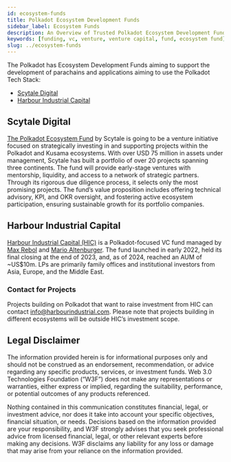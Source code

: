 ```yaml
---
id: ecosystem-funds
title: Polkadot Ecosystem Development Funds
sidebar_label: Ecosystem Funds
description: An Overview of Trusted Polkadot Ecosystem Development Funds.
keywords: [funding, vc, venture, venture capital, fund, ecosystem fund]
slug: ../ecosystem-funds
---
```


The Polkadot has Ecosystem Development Funds aiming to support the development of parachains and
applications aiming to use the Polkadot Tech Stack:

- [Scytale Digital](https://www.scytale.digital/)
- [Harbour Industrial Capital](https://www.harbourindustrial.com/)

## Scytale Digital

[The Polkadot Ecosystem Fund](https://www.scytale.digital/blog-posts/scytale-polkadot-ecosystem-fund)
by Scytale is going to be a venture initiative focused on strategically investing in and supporting
projects within the Polkadot and Kusama ecosystems. With over USD 75 million in assets under
management, Scytale has built a portfolio of over 20 projects spanning three continents. The fund
will provide early-stage ventures with mentorship, liquidity, and access to a network of strategic
partners. Through its rigorous due diligence process, it selects only the most promising projects.
The fund’s value proposition includes offering technical advisory, KPI, and OKR oversight, and
fostering active ecosystem participation, ensuring sustainable growth for its portfolio companies.

## Harbour Industrial Capital

[Harbour Industrial Capital (HIC)](https://www.harbourindustrial.com/) is a Polkadot-focused VC fund
managed by [Max Rebol](https://www.linkedin.com/in/maxrebol/) and
[Mario Altenburger](https://www.linkedin.com/in/marioaltenburger/). The fund launched in early 2022,
held its final closing at the end of 2023, and, as of 2024, reached an AUM of ~US$10m. LPs are
primarily family offices and institutional investors from Asia, Europe, and the Middle East.

### Contact for Projects

Projects building on Polkadot that want to raise investment from HIC can contact
info@harbourindustrial.com. Please note that projects building in different ecosystems will be
outside HIC’s investment scope.

## Legal Disclaimer

The information provided herein is for informational purposes only and should not be construed as an
endorsement, recommendation, or advice regarding any specific products, services, or investment
funds. Web 3.0 Technologies Foundation (“W3F”) does not make any representations or warranties,
either express or implied, regarding the suitability, performance, or potential outcomes of any
products referenced.

Nothing contained in this communication constitutes financial, legal, or investment advice, nor does
it take into account your specific objectives, financial situation, or needs. Decisions based on the
information provided are your responsibility, and W3F strongly advises that you seek professional
advice from licensed financial, legal, or other relevant experts before making any decisions. W3F
disclaims any liability for any loss or damage that may arise from your reliance on the information
provided.
